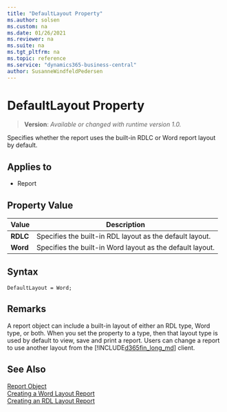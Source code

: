 ```yaml
---
title: "DefaultLayout Property"
ms.author: solsen
ms.custom: na
ms.date: 01/26/2021
ms.reviewer: na
ms.suite: na
ms.tgt_pltfrm: na
ms.topic: reference
ms.service: "dynamics365-business-central"
author: SusanneWindfeldPedersen
---
```

[//]: # (START>DO_NOT_EDIT)
[//]: # (IMPORTANT:Do not edit any of the content between here and the END>DO_NOT_EDIT.)
[//]: # (Any modifications should be made in the .xml files in the ModernDev repo.)
# DefaultLayout Property
> **Version**: _Available or changed with runtime version 1.0._

Specifies whether the report uses the built-in RDLC or Word report layout by default.

## Applies to
-   Report

## Property Value

|Value|Description|
|-----------|---------------------------------------|
|**RDLC**|Specifies the built-in RDL layout as the default layout.|
|**Word**|Specifies the built-in Word layout as the default layout.|

[//]: # (IMPORTANT: END>DO_NOT_EDIT)

## Syntax

```AL
DefaultLayout = Word;
``` 
  
## Remarks

A report object can include a built-in layout of either an RDL type, Word type, or both. When you set the property to a type, then that layout type is used by default to view, save and print a report. Users can change a report to use another layout from the [!INCLUDE[d365fin_long_md](../includes/d365fin_long_md.md)] client.  


## See Also

[Report Object](../devenv-report-object.md)  
[Creating a Word Layout Report](../devenv-howto-report-layout.md)  
[Creating an RDL Layout Report](../devenv-howto-rdl-report-layout.md)  
